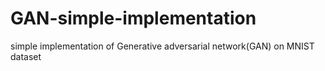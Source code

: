 # GAN-simple-implementation
simple implementation of Generative adversarial network(GAN) on MNIST dataset
